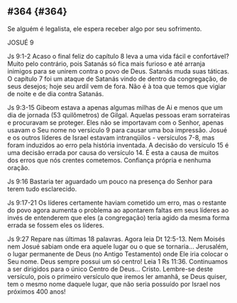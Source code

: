 ## #364 {#364}

Se alguém é legalista, ele espera receber algo por seu sofrimento.

JOSUÉ 9

Js 9:1-2 Acaso o final feliz do capítulo 8 leva a uma vida fácil e confortável? Muito pelo contrário, pois Satanás só fica mais furioso e até arranja inimigos para se unirem contra o povo de Deus. Satanás muda suas táticas. O capítulo 7 foi um ataque de Satanás vindo de dentro da congregação, de seus desejos; hoje seu ardil vem de fora. Não é à toa que temos que vigiar de noite e de dia contra Satanás.

Js 9:3-15 Gibeom estava a apenas algumas milhas de Ai e menos que um dia de jornada (53 quilômetros) de Gilgal. Aquelas pessoas eram sorrateiras e procuravam se proteger. Eles não se importavam com o Senhor, apenas usavam o Seu nome no versículo 9 para causar uma boa impressão. Josué e os outros líderes de Israel estavam intranqüilos - versículos 7-8, mas foram induzidos ao erro pela história inventada. A decisão do versículo 15 é uma decisão errada por causa do versículo 14\. É esta a causa de muitos dos erros que nós crentes cometemos. Confiança própria e nenhuma oração.

Js 9:16 Bastaria ter aguardado um pouco na presença do Senhor para terem tudo esclarecido.

Js 9:17-21 Os líderes certamente haviam cometido um erro, mas o restante do povo agora aumenta o problema ao apontarem faltas em seus líderes ao invés de entenderem que eles (a congregação) teria agido da mesma forma errada se fossem eles os líderes.

Js 9:27 Repare nas últimas 18 palavras. Agora leia Dt 12:5-13\. Nem Moisés nem Josué sabiam onde era aquele lugar ou o que se tornaria... Jerusalém, o lugar permanente de Deus (no Antigo Testamento) onde Ele iria colocar o Seu nome. Deus sempre possui um só centro! Leia 1 Rs 11:36\. Continuamos a ser dirigidos para o único Centro de Deus... Cristo. Lembre-se deste versículo, pois o primeiro versículo que iremos ler amanhã, se Deus quiser, tem o mesmo nome daquele lugar, que não seria possuído por Israel nos próximos 400 anos!